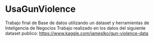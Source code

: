# UsaGunViolence
Trabajo final de Base de datos utilizando un dataset y herramientas de Inteligencia de Negocios
Trabajo realizado en los datos del siguiente dataset publico: https://www.kaggle.com/jameslko/gun-violence-data
